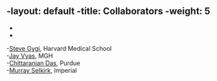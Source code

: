 -layout: default
-title: Collaborators
-weight: 5
----
-
-
-[Steve Gygi](https://gygi.med.harvard.edu/index.html/), Harvard Medical School  
-[Jay Vyas](http://www2.massgeneral.org/id/labs/vyas/), MGH  
-[Chittaranjan Das](http://www.chem.purdue.edu/people/faculty/faculty.asp?itemID=82), Purdue  
-[Murray Selkirk](http://www3.imperial.ac.uk/people/m.selkirk), Imperial  
